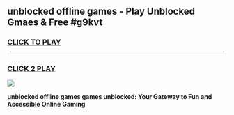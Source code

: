 
## unblocked offline games - Play Unblocked Gmaes & Free #g9kvt
<h3>
<a href="https://news.freeplayer.one?title=unblocked_offline_games&ref=03M">CLICK TO PLAY</a></h3>
<hr>

<h3>
<a href="https://news.freeplayer.one?title=unblocked_offline_games&ref=03M">CLICK 2 PLAY</a>
  
</h3>

<a href="https://news.freeplayer.one?title=unblocked_offline_games&ref=03M"><img src="https://clearcache.store/games.png"></a>


**unblocked offline games games unblocked: Your Gateway to Fun and Accessible Online Gaming**
